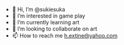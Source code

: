 - 👋 Hi, I’m @sukiesuka
- 👀 I’m interested in game play
- 🌱 I’m currently learning art
- 💞️ I’m looking to collaborate on art 
- 📫 How to reach me h.extine@yahoo.com

<!---
sukiesuka/sukiesuka is a ✨ special ✨ repository because its `README.md` (this file) appears on your GitHub profile.
You can click the Preview link to take a look at your changes.
--->
